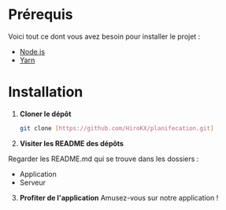 # Prérequis

Voici tout ce dont vous avez besoin pour installer le projet :

- [Node.js](https://nodejs.org/)
- [Yarn](https://yarnpkg.com/)

# Installation

1. **Cloner le dépôt**

   ```bash
   git clone [https://github.com/HiroKX/planifecation.git]
   ```

2. **Visiter les README des dépôts**

Regarder les README.md qui se trouve dans les dossiers :
 - Application
 - Serveur

3. **Profiter de l'application**
Amusez-vous sur notre application !